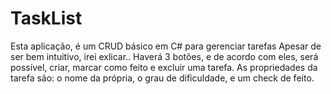 # TaskList

Esta aplicação, é um CRUD básico em C# para gerenciar tarefas
Apesar de ser bem intuitivo, irei exlicar..
Haverá 3 botões, e de acordo com eles, será possível, criar, marcar como feito e excluir uma tarefa.
As propriedades da tarefa são: o nome da própria, o grau de dificuldade, e um check de feito.

